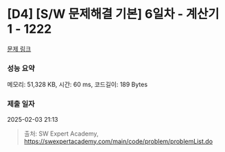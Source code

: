 # [D4] [S/W 문제해결 기본] 6일차 - 계산기1 - 1222 

[문제 링크](https://swexpertacademy.com/main/code/problem/problemDetail.do?contestProbId=AV14mbSaAEwCFAYD) 

### 성능 요약

메모리: 51,328 KB, 시간: 60 ms, 코드길이: 189 Bytes

### 제출 일자

2025-02-03 21:13



> 출처: SW Expert Academy, https://swexpertacademy.com/main/code/problem/problemList.do